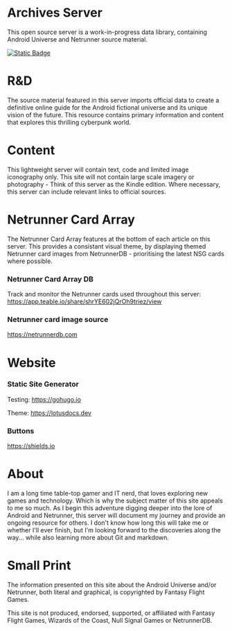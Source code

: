 # Archives Server

This open source server is a work-in-progress data library, containing Android Universe and Netrunner source material.

[![Static Badge](https://img.shields.io/badge/Archives_Server-ALPHA-blue?style=flat)](https://archivesserver.github.io)

# R&D

The source material featured in this server imports official data to create a definitive online guide for the Android fictional universe and its unique vision of the future. This resource contains primary information and content that explores this thrilling cyberpunk world.

# Content

This lightweight server will contain text, code and limited image iconography only. This site will not contain large scale imagery or photography - Think of this server as the Kindle edition. Where necessary, this server can include relevant links to official sources.

# Netrunner Card Array

The Netrunner Card Array features at the bottom of each article on this server. This provides a consistant visual theme, by displaying themed Netrunner card images from NetrunnerDB - prioritising the latest NSG cards where possible.

### Netrunner Card Array DB
Track and monitor the Netrunner cards used throughout this server: https://app.teable.io/share/shrYE602jQrOh9triez/view

### Netrunner card image source
https://netrunnerdb.com

# Website

### Static Site Generator
Testing: https://gohugo.io

Theme: https://lotusdocs.dev

### Buttons
https://shields.io

# About

I am a long time table-top gamer and IT nerd, that loves exploring new games and technology. Which is why the subject matter of this site appeals to me so much. As I begin this adventure digging deeper into the lore of Android and Netrunner, this server will document my journey and provide an ongoing resource for others. I don't know how long this will take me or whether I'll ever finish, but I'm looking forward to the discoveries along the way... while also learning more about Git and markdown.

# Small Print

The information presented on this site about the Android Universe and/or Netrunner, both literal and graphical, is copyrighted by Fantasy Flight Games.

This site is not produced, endorsed, supported, or affiliated with Fantasy Flight Games, Wizards of the Coast, Null Signal Games or NetrunnerDB.



